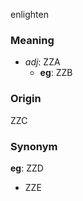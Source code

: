 enlighten
### Meaning
+ _adj_: ZZA
	+ __eg__: ZZB

### Origin

ZZC

### Synonym

__eg__: ZZD

+ ZZE


